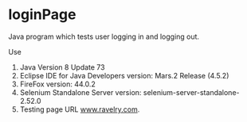 # loginPage
Java program which tests user logging in and logging out.

Use
1. Java Version 8 Update 73 
2. Eclipse IDE for Java Developers version: Mars.2 Release (4.5.2)
3. FireFox version: 44.0.2
4. Selenium Standalone Server version:  selenium-server-standalone-2.52.0
5. Testing page URL www.ravelry.com.
